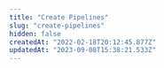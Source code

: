 ```yaml
---
title: "Create Pipelines"
slug: "create-pipelines"
hidden: false
createdAt: "2022-02-18T20:12:45.877Z"
updatedAt: "2023-09-08T15:38:21.533Z"
---
```

